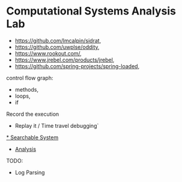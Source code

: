 # Computational Systems Analysis Lab

- <https://github.com/lmcalpin/sidrat>,
- <https://github.com/uwplse/oddity>,
- <https://www.rookout.com/>,
- <https://www.jrebel.com/products/jrebel>,
- <https://github.com/spring-projects/spring-loaded>,

control flow graph:

- methods,
- loops,
- if

Record the execution

- Replay it / Time travel debugging`

[* Searchable System](https://www.notion.so/47821ef9a89847fca98f44b2cc989a23?pvs=21)

- [Analysis](https://righteous-guardian-68f.notion.site/Analysis-b0a2a8d65e9d46d3b9ccfe1614c1bd73?pvs=4)


TODO:
- Log Parsing
